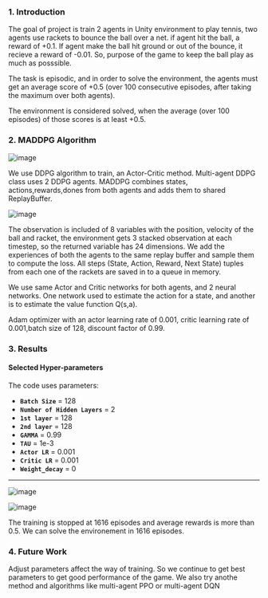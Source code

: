 
### 1. Introduction
The goal  of project is train 2 agents in Unity environment to play tennis, two agents use rackets to bounce the ball over a net. if agent hit the ball, a reward of +0.1. If agent make the ball hit ground or out of the bounce, it recieve a reward of -0.01. So, purpose of the game to keep the ball play as much as posssible.

The task is episodic, and in order to solve the environment, the agents must get an average score of +0.5 (over 100 consecutive episodes, after taking the maximum over both agents).

The environment is considered solved, when the average (over 100 episodes) of those scores is at least +0.5.

### 2. MADDPG Algorithm

![image](https://user-images.githubusercontent.com/31414852/115268320-26efeb80-a108-11eb-9157-6ae5a1a51af4.png)

We use DDPG algorithm to train, an Actor-Critic method. Multi-agent DDPG class uses 2 DDPG agents. MADDPG combines states, actions,rewards,dones from both agents and adds them to shared ReplayBuffer.

![image](https://user-images.githubusercontent.com/31414852/115271074-f2c9fa00-a10a-11eb-978b-c2b3cdd7698c.png)

The observation is included of 8 variables with the position, velocity of the ball and racket, the environment gets 3 stacked observation at each timestep, so the returned variable has 24 dimensions. We add the experiences of both the agents to the same replay buffer and sample them to compute the loss. All steps (State, Action, Reward, Next State)  tuples  from each one of the rackets are saved in to a queue in memory.

We use same Actor and Critic networks for both agents, and 2 neural networks. One network used to estimate the action for a state, and another is to estimate the value function Q(s,a).

Adam optimizer with an actor learning rate of 0.001, critic learning rate of 0.001,batch size of 128, discount factor of 0.99.

### 3. Results
#### Selected Hyper-parameters

The code uses parameters:
- **`Batch Size`**  =  128
- **`Number of Hidden Layers`**  =  2
- **`1st layer`**  =  128 
- **`2nd layer`**  =  128 
- **`GAMMA`**  =  0.99
- **`TAU`**  =  1e-3
- **`Actor LR`**  =  0.001
- **`Critic LR`**  =  0.001
- **`Weight_decay`**  =  0

---

![image](https://user-images.githubusercontent.com/31414852/115264247-205f7500-a104-11eb-8444-c0943e0869e2.png)

![image](https://user-images.githubusercontent.com/31414852/115264271-26555600-a104-11eb-80f5-4abd16452c0b.png)

The training is stopped at 1616 episodes and average rewards is more than 0.5. We can solve the environement in 1616 episodes.

### 4. Future Work
Adjust parameters affect the way of training. So we continue to get best parameters to get good performance of the game.
We also try anothe method and algorithms like multi-agent PPO or multi-agent DQN
